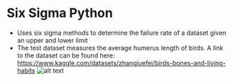 # Six Sigma Python

- Uses six sigma methods to determine the failure rate of a dataset given an upper and lower limit
- The test dataset measures the average humerus length of birds. A link to the dataset can be found here:
  https://www.kaggle.com/datasets/zhangjuefei/birds-bones-and-living-habits
![alt text](https://i1.wp.com/www.techqualitypedia.com/wp-content/uploads/2020/04/Process-Capability-1.jpg?fit=1024%2C878&ssl=1)
